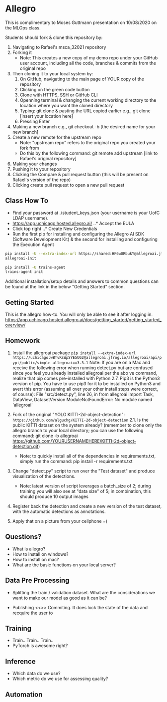 # Allegro 

This is complimentary to Moses Guttmann presentation on 10/08/2020 on the MLOps class.

Students should fork & clone this repository by:
1) Navigating to Rafael's msca_32021 repository 
2) Forking it 
    - Note: This creates a new copy of my demo repo under your GitHub user account, including all the code, branches & commits from the original repo
3) Then cloning it to your local system by: 
    1) On GitHub, navigating to the main page of YOUR copy of the repository
    2) Clicking on the green code button
    3) Clone with HTTPS, SSH or GitHub CLI
    4) Openning terminal & changing the current working directory to the location where you want the cloned directory
    5) Typing: git clone & pasting the URL copied earlier
            e.g., git clone [insert your location here]
    6) Pressing Enter
4) Making a new branch
        e.g., git checkout -b [the desired name for your new branch]
5) Create a new remote for the upstream repo
    - Note: "upstream repo" refers to the original repo you created your fork from
    - Do this by the following command: git remote add upstream [link to Rafael's original repository]
6) Making your changes
7) Pushing it to your repository
8) Clicking the Compare & pull request button (this will be present on Rafael's version of the repo)
9) Clicking create pull request to open a new pull request



## Class How To

* Find your password at ./student_keys.json (your username is your UofC LDAP username).
* https://app.uchicago.hosted.allegro.ai/
..* Accept the EULA
* Click top right
..* Create New Credentials
* Run the first pip for installing and configuring the Allegro AI SDK (Software Development Kit) & the second for installing and configuring the Execution Agent
```bash
pip install -U --extra-index-url https://shared:HF6w0RbukY@allegroai.jfrog.io/allegroai/api/pypi/public/simple allegroai
allegroai-init

pip install -U trains-agent
trains-agent init
```
Additional installation/setup details and answers to common questions can be found at the link in the below "Getting Started" section.


## Getting Started
This is the allegro how-to. You will only be able to see it after logging in.
https://app.uchicago.hosted.allegro.ai/docs/getting_started/getting_started_overview/

## Homework 

1. Install the allegroai package
`pip install --extra-index-url https://uchicago:wBTvRsWpSYE5UG2@allegroai.jfrog.io/allegroai/api/pypi/public/simple allegroai==3.3.1`
    Note: If you are on a Mac and receive the following error when running detect.py but are confused since you feel you already installed allegroai per the abo ve command, realize that pip comes pre-installed with Python 2.7. Pip3 is the Python3 version of pip. You have to use pip3 for it to be installed on Python3 and avert this error (assuming all over your other install steps were correct, of course):
        File "src/detect.py", line 26, in <module>
        from allegroai import Task, DataView, DatasetVersion
        ModuleNotFoundError: No module named 'allegroai'

2. Fork of the original "YOLO KITTI-2d-object-detection":
`https://github.com/alguchg/KITTI-2d-object-detection`
2.1. Is the public KITTI dataset on the system already?
(remember to clone only the allegro branch to your local directory; you can use the following command: git clone -b allegroai https://github.com/YOURUSERNAMEHERE/KITTI-2d-object-detection.git)
    - Note: to quickly install all of the dependencies in requirements.txt, simply run the command:
        pip install -r requirements.txt

3. Change "detect.py" script to run over the "Test dataset" and produce visualization of the detections.
    - Note: latest version of script leverages a batch_size of 2; during training you will also see at "data size" of 5; in combination, this should produce 10 output images

4. Register back the detection and create a new version of the test dataset, with the automatic detections as annotations.

5. Apply that on a picture from your cellphone =)

## Questions?

* What is allegro?
* How to install on windows?
* How to install on mac?
* What are the basic functions on your local server?

## Data Pre Processing

* Splitting the train / validation dataset. What are the considerations we want to make our model as good as it can be?

* Publishing <<>> Commiting. It does lock the state of the data and recquire the user to 

## Training 

* Train.. Train.. Train.. 
* PyTorch is awesome right?

## Inference 

* Which data do we use?
* Which metric do we use for assessing quality?

## Automation
